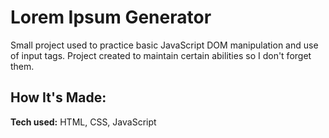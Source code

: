 # Lorem Ipsum Generator
Small project used to practice basic JavaScript DOM manipulation and use of input tags. Project created to maintain certain abilities so I don't forget them.


## How It's Made:

**Tech used:** HTML, CSS, JavaScript 
